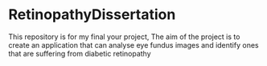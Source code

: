 # RetinopathyDissertation

This repository is for my final your project, The aim of the project is to create an application that can analyse
eye fundus images and identify ones that are suffering from diabetic retinopathy
